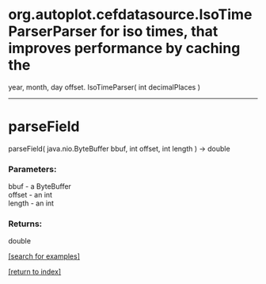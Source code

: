 # org.autoplot.cefdatasource.IsoTimeParserParser for iso times, that improves performance by caching the 
 year, month, day offset.
IsoTimeParser( int decimalPlaces )


***
<a name="parseField"></a>
# parseField
parseField( java.nio.ByteBuffer bbuf, int offset, int length ) &rarr; double



### Parameters:
bbuf - a ByteBuffer
<br>offset - an int
<br>length - an int

### Returns:
double


<a href="https://github.com/autoplot/dev/search?q=parseField&unscoped_q=parseField">[search for examples]</a>

<a href="https://github.com/autoplot/documentation/blob/master/javadoc/index-all.md">[return to index]</a>

